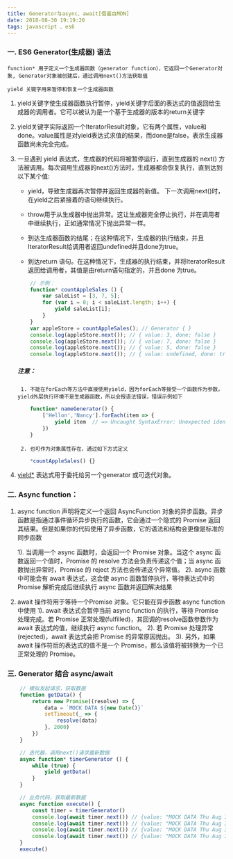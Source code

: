 ```yaml
---
title: Generator与async、await[借鉴自MDN]
date: 2018-08-30 19:19:20
tags: javascript 、es6
---
```



### 一. ES6 Generator(生成器) 语法

    function* 用于定义一个生成器函数（generator function），它返回一个Generator对象, Generator对象被创建后，通过调用next()方法获取值
    
    yield 关键字用来暂停和恢复一个生成器函数 

1. yield关键字使生成器函数执行暂停，yield关键字后面的表达式的值返回给生成器的调用者。它可以被认为是一个基于生成器的版本的return关键字

2. yield关键字实际返回一个IteratorResult对象，它有两个属性，value和done。value属性是对yield表达式求值的结果，而done是false，表示生成器函数尚未完全完成。

3. 一旦遇到 yield 表达式，生成器的代码将被暂停运行，直到生成器的 next() 方法被调用。每次调用生成器的next()方法时，生成器都会恢复执行，直到达到以下某个值:

    - yield，导致生成器再次暂停并返回生成器的新值。 下一次调用next()时，在yield之后紧接着的语句继续执行。

    - throw用于从生成器中抛出异常。这让生成器完全停止执行，并在调用者中继续执行，正如通常情况下抛出异常一样。

    - 到达生成器函数的结尾；在这种情况下，生成器的执行结束，并且IteratorResult给调用者返回undefined并且done为true。
    
    - 到达return 语句。在这种情况下，生成器的执行结束，并将IteratorResult返回给调用者，其值是由return语句指定的，并且done 为true。



    ```javascript
        // 示例：
        function* countAppleSales () {
            var saleList = [3, 7, 5];
            for (var i = 0; i < saleList.length; i++) {
                yield saleList[i];
            }
        }
        var appleStore = countAppleSales(); // Generator { }
        console.log(appleStore.next()); // { value: 3, done: false }
        console.log(appleStore.next()); // { value: 7, done: false }
        console.log(appleStore.next()); // { value: 5, done: false }
        console.log(appleStore.next()); // { value: undefined, done: true }
    ```



    ##### 注意： 
        1. 不能在forEach等方法中直接使用yield，因为forEach等接受一个函数作为参数，yield外层执行环境不是生成器函数，所以会报语法错误，错误示例如下
    ```javascript
        function* nameGenerator() {
            ['Hellon','Nancy'].forEach(item => {
                yield item  // => Uncaught SyntaxError: Unexpected identifier
            })
        }
    ```
        2. 也可作为对象属性存在，通过如下方式定义
    ```javascript
        *countAppleSales() {}
    ```

3. [yield*](https://developer.mozilla.org/zh-CN/docs/Web/JavaScript/Reference/Operators/yield*) 表达式用于委托给另一个generator 或可迭代对象。



### 二. Async function： 
1. async function 声明将定义一个返回 AsyncFunction 对象的异步函数。异步函数是指通过事件循环异步执行的函数，它会通过一个隐式的 Promise 返回其结果。但是如果你的代码使用了异步函数，它的语法和结构会更像是标准的同步函数

    1). 当调用一个 async 函数时，会返回一个 Promise 对象。当这个 async 函数返回一个值时，Promise 的 resolve 方法会负责传递这个值；当 async 函数抛出异常时，Promise 的 reject 方法也会传递这个异常值。
    2). async 函数中可能会有 await 表达式，这会使 async 函数暂停执行，等待表达式中的 Promise 解析完成后继续执行 async 函数并返回解决结果

2. await  操作符用于等待一个Promise 对象。它只能在异步函数 async function 中使用
    1). await 表达式会暂停当前 async function 的执行，等待 Promise 处理完成。若 Promise 正常处理(fulfilled)，其回调的resolve函数参数作为 await 表达式的值，继续执行 async function。
    2). 若 Promise 处理异常(rejected)，await 表达式会把 Promise 的异常原因抛出。
    3). 另外，如果 await 操作符后的表达式的值不是一个 Promise，那么该值将被转换为一个已正常处理的 Promise。


### 三. Generator 结合 async/await

```javascript
    // 模拟发起请求，获取数据
    function getData() {
        return new Promise((resolve) => {
            data = `MOCK DATA ${new Date()}`
            setTimeout(_ => {
                resolve(data)
            }, 2000)
        })
    }

    // 迭代器，调用next()请求最新数据
    async function* timerGenerator () {
        while (true) {
            yield getData()
        }
    }

    // 业务代码，获取最新数据
    async function execute() {
        const timer = timerGenerator()
        console.log(await timer.next()) // {value: "MOCK DATA Thu Aug 30 2018 10:57:51 GMT+0800 (中国标准时间)", done: false}
        console.log(await timer.next()) // {value: "MOCK DATA Thu Aug 30 2018 10:57:53 GMT+0800 (中国标准时间)", done: false}
        console.log(await timer.next()) // {value: "MOCK DATA Thu Aug 30 2018 10:57:55 GMT+0800 (中国标准时间)", done: false}
        console.log(await timer.next()) // {value: "MOCK DATA Thu Aug 30 2018 10:57:57 GMT+0800 (中国标准时间)", done: false}
    }
    execute()
```

    
